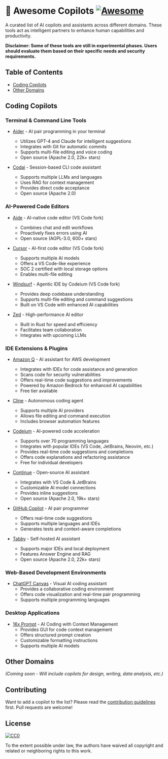 # 🤖 Awesome Copilots [![Awesome](https://awesome.re/badge.svg)](https://awesome.re)

A curated list of AI copilots and assistants across different domains. These tools act as intelligent partners to enhance human capabilities and productivity.

**Disclaimer: Some of these tools are still in experimental phases. Users should evaluate them based on their specific needs and security requirements.**

## Table of Contents
- [Coding Copilots](#coding-copilots)
- [Other Domains](#other-domains) <!-- Placeholder for future sections -->

## Coding Copilots

### Terminal & Command Line Tools

* [Aider](https://github.com/Aider-AI/aider) - AI pair programming in your terminal
  * Utilizes GPT-4 and Claude for intelligent suggestions
  * Integrates with Git for automatic commits
  * Supports multi-file editing and voice coding
  * Open source (Apache 2.0, 22k+ stars)

* [Codai](https://github.com/meysamhadeli/codai) - Session-based CLI code assistant
  * Supports multiple LLMs and languages
  * Uses RAG for context management
  * Provides direct code acceptance
  * Open source (Apache 2.0)

### AI-Powered Code Editors

* [Aide](https://github.com/codestoryai/aide) - AI-native code editor (VS Code fork)
  * Combines chat and edit workflows
  * Proactively fixes errors using AI
  * Open source (AGPL-3.0, 600+ stars)

* [Cursor](https://cursor.com) - AI-first code editor (VS Code fork)
  * Supports multiple AI models
  * Offers a VS Code-like experience
  * SOC 2 certified with local storage options
  * Enables multi-file editing

* [Windsurf](https://codeium.com/windsurf) - Agentic IDE by Codeium (VS Code fork)
  * Provides deep codebase understanding
  * Supports multi-file editing and command suggestions
  * Built on VS Code with enhanced AI capabilities

* [Zed](https://zed.dev) - High-performance AI editor
  * Built in Rust for speed and efficiency
  * Facilitates team collaboration
  * Integrates with upcoming LLMs

### IDE Extensions & Plugins

* [Amazon Q](https://docs.aws.amazon.com/amazonq/latest/qdeveloper-ug/what-is.html) - AI assistant for AWS development
  * Integrates with IDEs for code assistance and generation
  * Scans code for security vulnerabilities
  * Offers real-time code suggestions and improvements
  * Powered by Amazon Bedrock for enhanced AI capabilities
  * Free tier available

* [Cline](https://github.com/cline/cline) - Autonomous coding agent
  * Supports multiple AI providers
  * Allows file editing and command execution
  * Includes browser automation features

* [Codeium](https://codeium.com/download) - AI-powered code acceleration
  * Supports over 70 programming languages
  * Integrates with popular IDEs (VS Code, JetBrains, Neovim, etc.)
  * Provides real-time code suggestions and completions
  * Offers code explanations and refactoring assistance
  * Free for individual developers

* [Continue](https://github.com/continuedev/continue) - Open-source AI assistant
  * Integrates with VS Code & JetBrains
  * Customizable AI model connections
  * Provides inline suggestions
  * Open source (Apache 2.0, 19k+ stars)

* [GitHub Copilot](https://github.com/features/copilot) - AI pair programmer
  * Offers real-time code suggestions
  * Supports multiple languages and IDEs
  * Generates tests and context-aware completions

* [Tabby](https://github.com/TabbyML/tabby) - Self-hosted AI assistant
  * Supports major IDEs and local deployment
  * Features Answer Engine and RAG
  * Open source (Apache 2.0, 22k+ stars)

### Web-Based Development Environments

* [ChatGPT Canvas](https://chat.openai.com) - Visual AI coding assistant
  * Provides a collaborative coding environment
  * Offers code visualization and real-time pair programming
  * Supports multiple programming languages

### Desktop Applications

* [16x Prompt](https://prompt.16x.engineer/) - AI Coding with Context Management
  * Provides GUI for code context management
  * Offers structured prompt creation
  * Customizable formatting instructions
  * Supports multiple AI models

## Other Domains
*(Coming soon - Will include copilots for design, writing, data analysis, etc.)*

## Contributing

Want to add a copilot to the list? Please read the [contribution guidelines](CONTRIBUTING.md) first. Pull requests are welcome!

## License

[![CC0](https://licensebuttons.net/p/zero/1.0/88x31.png)](https://creativecommons.org/publicdomain/zero/1.0/)

To the extent possible under law, the authors have waived all copyright and related or neighboring rights to this work.
